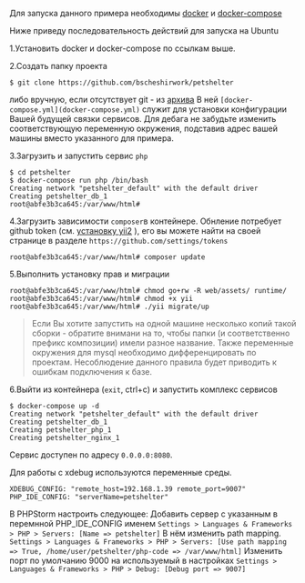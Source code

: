 
Для запуска данного примера необходимы [docker](https://docs.docker.com/engine/getstarted/step_one/) и [docker-compose](https://docs.docker.com/compose/install/)

Ниже приведу последовательность действий для запуска на Ubuntu

1.Установить docker и docker-compose по ссылкам выше.

2.Создать папку проекта 

```
$ git clone https://github.com/bscheshirwork/petshelter
```

либо вручную, если отсутствует git - из [архива](https://github.com/bscheshirwork/petshelter/archive/master.zip)
В ней `[docker-compose.yml](docker-compose.yml)` служит для установки конфигурации Вашей будущей связки сервисов. Для дебага не забудьте изменить соответствующую переменную окружения, подставив адрес вашей машины вместо указанного для примера.

3.Загрузить и запустить сервис `php`

```
$ cd petshelter
$ docker-compose run php /bin/bash
Creating network "petshelter_default" with the default driver
Creating petshelter_db_1
root@abfe3b3ca645:/var/www/html#
```
4.Загрузить зависимости `composer`в контейнере. Обнление потребует github token (см. [установку yii2](https://github.com/yiisoft/yii2/blob/master/docs/guide-ru/start-installation.md) ), его вы можете найти на своей странице в разделе `https://github.com/settings/tokens`

```
root@abfe3b3ca645:/var/www/html# composer update
```
5.Выполнить установку прав и миграции
```
root@abfe3b3ca645:/var/www/html# chmod go+rw -R web/assets/ runtime/
root@abfe3b3ca645:/var/www/html# chmod +x yii
root@abfe3b3ca645:/var/www/html# ./yii migrate/up
```
> Если Вы хотите запустить на одной машине несколько копий такой сборки - обратите внимани на то, чтобы папки (и соответственно префикс композиции) имели разное название. Также переменные окружения для mysql необходимо дифференцировать по проектам. Несоблюдение данного правила будет приводить к ошибкам подключения к базе. 


6.Выйти из контейнера (`exit`, ctrl+c) и запустить комплекс сервисов
```
$ docker-compose up -d
Creating network "petshelter_default" with the default driver
Creating petshelter_db_1
Creating petshelter_php_1
Creating petshelter_nginx_1
```

Сервис доступен по адресу `0.0.0.0:8080`. 


Для работы с xdebug используются переменные среды.
```
XDEBUG_CONFIG: "remote_host=192.168.1.39 remote_port=9007"
PHP_IDE_CONFIG: "serverName=petshelter"
```
В PHPStorm настроить следующее:
Добавить сервер с указанным в перемнной PHP_IDE_CONFIG именем
`Settings > Languages & Frameworks > PHP > Servers: [Name => petshelter]`
В нём изменить path mapping.
`Settings > Languages & Frameworks > PHP > Servers: [Use path mapping => True, /home/user/petshelter/php-code => /var/www/html]`
Изменить порт по умолчанию 9000 на используемый в настройках
`Settings > Languages & Frameworks > PHP > Debug: [Debug port => 9007]`